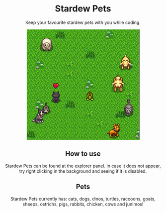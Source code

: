 <div align='center'>

# Stardew Pets

Keep your favourite stardew pets with you while coding.

![alt text](src/pets.png)

## How to use

Stardew Pets can be found at the explorer panel. In case it does not appear, try right clicking in the background and seeing if it is disabled.

## Pets

Stardew Pets currently has: cats, dogs, dinos, turtles, raccoons, goats, sheeps, ostrichs, pigs, rabbits, chicken, cows and junimos!

</div>